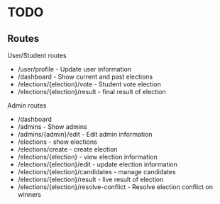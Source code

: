 # TODO

## Routes

User/Student routes

- /user/profile - Update user information
- /dashboard - Show current and past elections
- /elections/{election}/vote - Student vote election
- /elections/{election}/result - final result of election

Admin routes

- /dashboard
- /admins - Show admins
- /admins/{admin}/edit - Edit admin information
- /elections - show elections
- /elections/create - create election
- /elections/{election} - view election information
- /elections/{election}/edit - update election information
- /elections/{election}/candidates - manage candidates
- /elections/{election}/result - live result of election
- /elections/{election}/resolve-conflict - Resolve election conflict on winners
